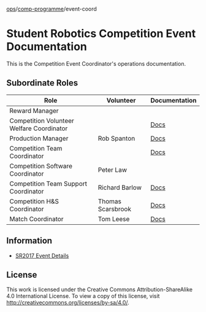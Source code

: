 [ops](https://bitbucket.org/srobo/ops-manual/wiki/Home)/[comp-programme](https://bitbucket.org/rspanton/sr-comp-programme/wiki/Home)/event-coord

# Student Robotics Competition Event Documentation

This is the Competition Event Coordinator's operations documentation.

## Subordinate Roles

Role | Volunteer | Documentation
-----|-----------|--------------
Reward Manager | 
Competition Volunteer Welfare Coordinator |  | [Docs](https://gist.github.com/howiegoing/5876963bc0dcb63a6fa1028b02d1a5a6)
Production Manager | Rob Spanton | [Docs](https://bitbucket.org/rspanton/sr-production/wiki/Home)
Competition Team Coordinator |  | [Docs](https://github.com/srobo/comp-team-coord-docs/blob/master/README.md)
Competition Software Coordinator | Peter Law
Competition Team Support Coordinator | Richard Barlow | [Docs](https://bitbucket.org/richardbarlow/sr-comp-team-support-coord/wiki/Home)
Competition H&S Coordinator | Thomas Scarsbrook | [Docs](http://scarzybrook.co.uk/SR/robotinspector.pdf)
Match Coordinator | Tom Leese | [Docs](https://github.com/thomasleese/sr-match-coordinator/wiki)

## Information

 * [SR2017 Event Details](sr2017-event)

## License

This work is licensed under the Creative Commons
Attribution-ShareAlike 4.0 International License. To view a copy of
this license, visit http://creativecommons.org/licenses/by-sa/4.0/.